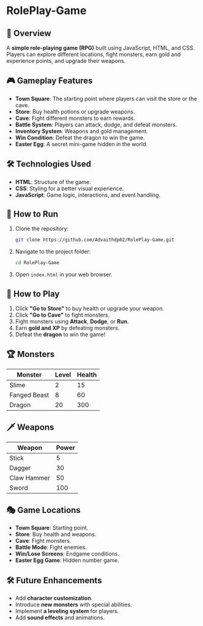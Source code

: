 # RolePlay-Game

## 📜 Overview
A **simple role-playing game (RPG)** built using JavaScript, HTML, and CSS. Players can explore different locations, fight monsters, earn gold and experience points, and upgrade their weapons.

## 🎮 Gameplay Features
- **Town Square**: The starting point where players can visit the store or the cave.
- **Store**: Buy health potions or upgrade weapons.
- **Cave**: Fight different monsters to earn rewards.
- **Battle System**: Players can attack, dodge, and defeat monsters.
- **Inventory System**: Weapons and gold management.
- **Win Condition**: Defeat the dragon to win the game.
- **Easter Egg**: A secret mini-game hidden in the world.

## 🛠️ Technologies Used
- **HTML**: Structure of the game.
- **CSS**: Styling for a better visual experience.
- **JavaScript**: Game logic, interactions, and event handling.

## 🚀 How to Run
1. Clone the repository:
   ```sh
   git clone https://github.com/Advaithdp02/RolePlay-Game.git
   ```
2. Navigate to the project folder:
   ```sh
   cd RolePlay-Game
   ```
3. Open `index.html` in your web browser.

## 📖 How to Play
1. Click **"Go to Store"** to buy health or upgrade your weapon.
2. Click **"Go to Cave"** to fight monsters.
3. Fight monsters using **Attack**, **Dodge**, or **Run**.
4. Earn **gold and XP** by defeating monsters.
5. Defeat the **dragon** to win the game!

## 🏆 Monsters
| Monster | Level | Health |
|---------|-------|--------|
| Slime | 2 | 15 |
| Fanged Beast | 8 | 60 |
| Dragon | 20 | 300 |

## 🗡️ Weapons
| Weapon | Power |
|--------|-------|
| Stick | 5 |
| Dagger | 30 |
| Claw Hammer | 50 |
| Sword | 100 |

## 🎭 Game Locations
- **Town Square**: Starting point.
- **Store**: Buy health and weapons.
- **Cave**: Fight monsters.
- **Battle Mode**: Fight enemies.
- **Win/Lose Screens**: Endgame conditions.
- **Easter Egg Game**: Hidden number game.

## 🛠️ Future Enhancements
- Add **character customization**.
- Introduce **new monsters** with special abilities.
- Implement **a leveling system** for players.
- Add **sound effects** and animations.

